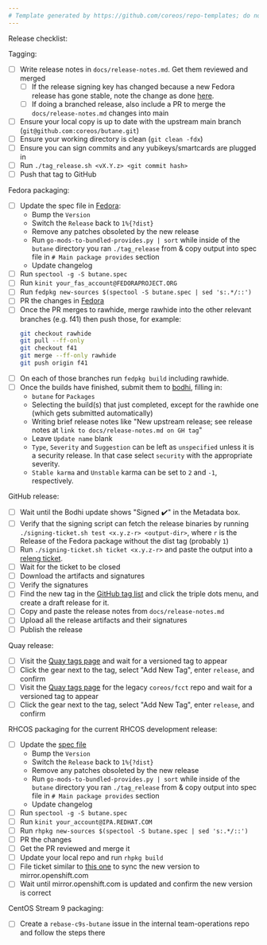 ```yaml
---
# Template generated by https://github.com/coreos/repo-templates; do not edit downstream
---
```


Release checklist:

Tagging:
 - [ ] Write release notes in `docs/release-notes.md`. Get them reviewed and merged
   - [ ] If the release signing key has changed because a new Fedora release has gone stable, note the change as done [here](https://github.com/coreos/butane/releases/tag/v0.12.0).
   - [ ] If doing a branched release, also include a PR to merge the `docs/release-notes.md` changes into main
 - [ ] Ensure your local copy is up to date with the upstream main branch (`git@github.com:coreos/butane.git`)
 - [ ] Ensure your working directory is clean (`git clean -fdx`)
 - [ ] Ensure you can sign commits and any yubikeys/smartcards are plugged in
 - [ ] Run `./tag_release.sh <vX.Y.z> <git commit hash>`
 - [ ] Push that tag to GitHub

Fedora packaging:
 - [ ] Update the spec file in [Fedora](https://src.fedoraproject.org/rpms/butane):
   - Bump the `Version`
   - Switch the `Release` back to `1%{?dist}`
   - Remove any patches obsoleted by the new release
   - Run `go-mods-to-bundled-provides.py | sort` while inside of the `butane` directory you ran `./tag_release` from & copy output into spec file in `# Main package provides` section
   - Update changelog
 - [ ] Run `spectool -g -S butane.spec`
 - [ ] Run `kinit your_fas_account@FEDORAPROJECT.ORG`
 - [ ] Run `fedpkg new-sources $(spectool -S butane.spec | sed 's:.*/::')`
 - [ ] PR the changes in [Fedora](https://src.fedoraproject.org/rpms/butane)
 - [ ] Once the PR merges to rawhide, merge rawhide into the other relevant branches (e.g. f41) then push those, for example:
   ```bash
   git checkout rawhide
   git pull --ff-only
   git checkout f41
   git merge --ff-only rawhide
   git push origin f41
   ```
 - [ ] On each of those branches run `fedpkg build` including rawhide.
 - [ ] Once the builds have finished, submit them to [bodhi](https://bodhi.fedoraproject.org/updates/new), filling in:
   - `butane` for `Packages`
   - Selecting the build(s) that just completed, except for the rawhide one (which gets submitted automatically)
   - Writing brief release notes like "New upstream release; see release notes at `link to docs/release-notes.md on GH tag`"
   - Leave `Update name` blank
   - `Type`, `Severity` and `Suggestion` can be left as `unspecified` unless it is a security release. In that case select `security` with the appropriate severity.
   - `Stable karma` and `Unstable` karma can be set to `2` and `-1`, respectively.

GitHub release:
 - [ ] Wait until the Bodhi update shows "Signed :heavy_check_mark:" in the Metadata box.
 - [ ] Verify that the signing script can fetch the release binaries by running `./signing-ticket.sh test <x.y.z-r> <output-dir>`, where `r` is the Release of the Fedora package without the dist tag (probably `1`)
 - [ ] Run `./signing-ticket.sh ticket <x.y.z-r>` and paste the output into a [releng ticket](https://pagure.io/releng/new_issue).
 - [ ] Wait for the ticket to be closed
 - [ ] Download the artifacts and signatures
 - [ ] Verify the signatures
 - [ ] Find the new tag in the [GitHub tag list](https://github.com/coreos/butane/tags) and click the triple dots menu, and create a draft release for it.
 - [ ] Copy and paste the release notes from `docs/release-notes.md`
 - [ ] Upload all the release artifacts and their signatures
 - [ ] Publish the release

Quay release:
 - [ ] Visit the [Quay tags page](https://quay.io/repository/coreos/butane?tab=tags) and wait for a versioned tag to appear
 - [ ] Click the gear next to the tag, select "Add New Tag", enter `release`, and confirm
 - [ ] Visit the [Quay tags page](https://quay.io/repository/coreos/fcct?tab=tags) for the legacy `coreos/fcct` repo and wait for a versioned tag to appear
 - [ ] Click the gear next to the tag, select "Add New Tag", enter `release`, and confirm

RHCOS packaging for the current RHCOS development release:
 - [ ] Update the [spec file](https://gitlab.com/redhat/rhel/rpms/butane)
   - Bump the `Version`
   - Switch the `Release` back to `1%{?dist}`
   - Remove any patches obsoleted by the new release
   - Run `go-mods-to-bundled-provides.py | sort` while inside of the `butane` directory you ran `./tag_release` from & copy output into spec file in `# Main package provides` section
   - Update changelog
 - [ ] Run `spectool -g -S butane.spec`
 - [ ] Run `kinit your_account@IPA.REDHAT.COM`
 - [ ] Run `rhpkg new-sources $(spectool -S butane.spec | sed 's:.*/::')`
 - [ ] PR the changes
 - [ ] Get the PR reviewed and merge it
 - [ ] Update your local repo and run `rhpkg build`
 - [ ] File ticket similar to [this one](https://issues.redhat.com/browse/ART-3711) to sync the new version to mirror.openshift.com
 - [ ] Wait until mirror.openshift.com is updated and confirm the new version is correct

CentOS Stream 9 packaging:
  - [ ] Create a `rebase-c9s-butane` issue in the internal team-operations repo and follow the steps there
